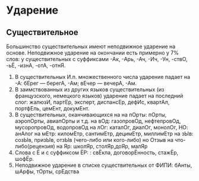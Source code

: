 # Ударение
## Существительное
Большинство существительных имеют неподвижное ударение на основе. Неподвижное ударение на окончании есть примерно у 7% слов: у существительных с суффиксами -Ак, -Арь, -Ач, -Ич, -Ун, -ствО, -ьЁ, -изнА, -отА, -отнЯ. 

1) В существительных И.п. множественного числа ударение падает на -А: бЕрег — берегА, -Ам; вЕчер — вечерА, -Ам. 
2) В заимствованных из других языков существительных (из французского, немецкого языков) ударение падает на последний слог: жалюзИ, партЕр, эксперт, диспансЕр, дефИс, квартАл, портфЕль, цемЕнт, докумЕнт.
3) В существительных, оканчивающихся на
на пОрты: пОрты, аэропОрты, авиапОрты и т.д.
на вОд: газопровОд, нефтепровОд, мусоропровОд, водопровОд
на лОг: каталОг, диалОг, монолОг, НО: анАлог
на мЕтр: киломЕтр, сантимЕтр, децимЕтр, миллимЕтр
на зЫв: созЫв, призЫв, отзЫв (чего-либо или кого-либо) но Отзыв на что-либо(рецензия)
на Яр: школЯр, столЯр,доЯр, малЯр
4) Слова с Ё и с суффиксом ЁР: : свЁкла, договорЁнность, стажЁр, шофЁр.
5) Неподвижное ударение в списке существительных от ФИПИ: бАнты, шАрфы, тОрты, срЕдства

